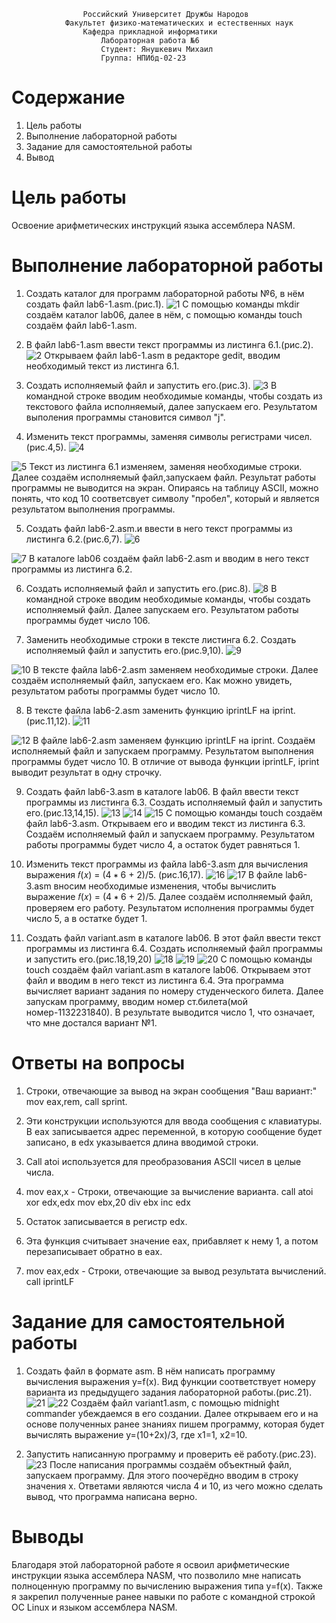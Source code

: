 					Российский Университет Дружбы Народов
				Факультет физико-математических и естественных наук
					Кафедра прикладной информатики
						Лабораторная работа №6
						Студент: Янушкевич Михаил
						Группа: НПИбд-02-23

# Содержание
1. Цель работы
2. Выполнение лабораторной работы
3. Задание для самостоятельной работы
4. Вывод

# Цель работы

Освоение арифметических инструкций языка ассемблера NASM.

# Выполнение лабораторной работы
1. Создать каталог для программ лабораторной работы №6, в нём создать файл lab6-1.asm.(рис.1).
![1](image/1.png)
С помощью команды mkdir создаём каталог lab06, далее в нём, с помощью команды touch создаём файл lab6-1.asm.

2. В файл lab6-1.asm ввести текст программы из листинга 6.1.(рис.2).
![2](image/2.png)
Открываем файл lab6-1.asm в редакторе gedit, вводим необходимый текст из листинга 6.1.

3. Создать исполняемый файл и запустить его.(рис.3).
![3](image/3.png)
В командной строке вводим необходимые команды, чтобы создать из текстового файла исполняемый, далее запускаем его. Результатом выполения программы становится символ "j".

4. Изменить текст программы, заменяя символы регистрами чисел.(рис.4,5).
![4](image/4.png)

![5](image/5.png)
Текст из листинга 6.1 изменяем, заменяя необходимые строки. Далее создаём исполняемый файл,запускаем файл. Результат работы программы не выводится на экран. Опираясь на таблицу ASCII, можно понять, что код 10 соответсвует символу "пробел", который и является результатом выполнения программы.

5. Создать файл lab6-2.asm.и ввести в него текст программы из листинга 6.2.(рис.6,7).
![6](image/6.png)

![7](image/7.png)
В каталоге lab06 создаём файл lab6-2.asm и вводим в него текст программы из листинга 6.2.

6. Создать исполняемый файл и запустить его.(рис.8).
![8](image/8.png)
В командной строке вводим необходимые команды, чтобы создать исполняемый файл. Далее запускаем его. Результатом работы программы будет число 106.

7. Заменить необходимые строки в тексте листинга 6.2. Создать исполняемый файл и запустить его.(рис.9,10).
![9](image/9.png)

![10](image/10.png)
В тексте файла lab6-2.asm заменяем необходимые строки. Далее создаём исполняемый файл, запускаем его. Как можно увидеть, результатом работы программы будет число 10.

8. В тексте файла lab6-2.asm заменить функцию iprintLF на iprint.(рис.11,12).
![11](image/11.png)

![12](image/12.png)
В файле lab6-2.asm заменяем функцию iprintLF на iprint. Создаём исполняемый файл и запускаем программу. Результатом выполнения программы будет число 10. В отличие от вывода функции iprintLF, iprint выводит результат в одну строчку.

9. Создать файл lab6-3.asm в каталоге lab06. В файл ввести текст программы из листинга 6.3. Создать исполняемый файл и запустить его.(рис.13,14,15).
![13](image/13.png)
![14](image/14.png)
![15](image/15.png)
С помощью команды touch создаём файл lab6-3.asm. Открываем его и вводим текст из листинга 6.3. Создаём исполняемый файл и запускаем программу. Результатом работы программы будет число 4, а остаток будет равняться 1.

10. Изменить текст программы из файла lab6-3.asm для вычисления выражения 𝑓(𝑥) = (4 ∗ 6 + 2)/5. (рис.16,17).
![16](image/16.png)
![17](image/17.png)
В файле lab6-3.asm вносим необходимые изменения, чтобы вычислить выражение 𝑓(𝑥) = (4 ∗ 6 + 2)/5. Далее создаём исполняемый файл, проверяем его работу. Результатом исполнения программы будет число 5, а в остатке будет 1.

11. Создать файл variant.asm в каталоге lab06. В этот файл ввести текст программы из листинга 6.4. Создать исполняемый файл программы и запустить его.(рис.18,19,20)
![18](image/18.png)
![19](image/19.png)
![20](image/20.png)
С помощью команды touch создаём файл variant.asm в каталоге lab06. Открываем этот файл и вводим в него текст из листинга 6.4. Эта программа вычисляет вариант задания по номеру студенческого билета. Далее запускам программу, вводим номер ст.билета(мой номер-1132231840). В результате выводится число 1, что означает, что мне достался вариант №1.

# Ответы на вопросы

1. Строки, отвечающие за вывод на экран сообщения "Ваш вариант:" mov eax,rem,  call sprint.

2. Эти конструкции используются для ввода сообщения с клавиатуры. В eax записывается адрес переменной, в которую сообщение будет записано, в edx указывается длина вводимой строки.

3. Call atoi используется для преобразования ASCII чисел в целые числа.

4. mov eax,x    - Строки, отвечающие за вычисление варианта.
   call atoi
   xor edx,edx 
   mov ebx,20
   div ebx
   inc edx
   
5. Остаток записывается в регистр edx.

6. Эта функция считывает значение eax, прибавляет к нему 1, а потом перезаписывает обратно в eax.

7. mov eax,edx    - Строки, отвечающие за вывод результата вычислений.
   call iprintLF
   

# Задание для самостоятельной работы

1. Создать файл в формате asm. В нём написать программу вычисления выражения y=f(x). Вид функции соответствует номеру варианта из предыдущего задания лабораторной работы.(рис.21).
![21](image/21.png)
![22](image/22.png)
Создаём файл variant1.asm, с помощью midnight commander убеждаемся в его создании. Далее открываем его и на основе полученных ранее знаниях пишем программу, которая будет вычислять выражение y=(10+2x)/3, где х1=1, х2=10. 

2. Запустить написанную программу и проверить её работу.(рис.23).
![23](image/23.png)
После написания программы создаём объектный файл, запускаем программу. Для этого поочерёдно вводим в строку значения х. Ответами являются числа 4 и 10, из чего можно сделать вывод, что программа написана верно. 


# Выводы

Благодаря этой лабораторной работе я освоил арифметические инструкции языка ассемблера NASM, что позволило мне написать полноценную программу по вычислению выражения типа y=f(x). Также я закрепил полученные ранее навыки по работе с командной строкой ОС Linux и языком ассемблера NASM.
